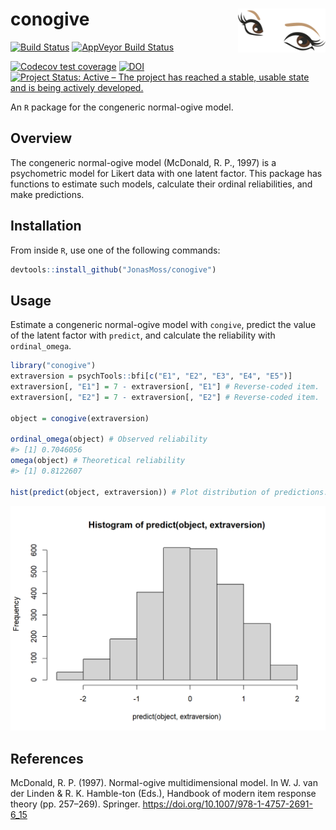 
<!-- README.md is generated from README.Rmd. Please edit that file -->

# conogive <img src="man/figures/logo.png" align="right" width="140" height="70" />

[![Build
Status](https://travis-ci.com/JonasMoss/conogive.svg?branch=master)](https://travis-ci.com/JonasMoss/conogive)
[![AppVeyor Build
Status](https://ci.appveyor.com/api/projects/status/github/JonasMoss/conogive?branch=master&svg=true)](https://ci.appveyor.com/project/JonasMoss/conogive)

[![Codecov test
coverage](https://codecov.io/gh/JonasMoss/conogive/branch/master/graph/badge.svg)](https://codecov.io/gh/JonasMoss/conogive?branch=master)
[![DOI](https://zenodo.org/badge/244635248.svg)](https://zenodo.org/badge/latestdoi/244635248)
[![Project Status: Active – The project has reached a stable, usable
state and is being actively
developed.](https://www.repostatus.org/badges/latest/active.svg)](https://www.repostatus.org/#active)

An `R` package for the congeneric normal-ogive model.

## Overview

The congeneric normal-ogive model (McDonald, R. P., 1997) is a
psychometric model for Likert data with one latent factor. This package
has functions to estimate such models, calculate their ordinal
reliabilities, and make predictions.

## Installation

From inside `R`, use one of the following commands:

``` r
devtools::install_github("JonasMoss/conogive")
```

## Usage

Estimate a congeneric normal-ogive model with `congive`, predict the
value of the latent factor with `predict`, and calculate the reliability
with `ordinal_omega`.

``` r
library("conogive")
extraversion = psychTools::bfi[c("E1", "E2", "E3", "E4", "E5")]
extraversion[, "E1"] = 7 - extraversion[, "E1"] # Reverse-coded item.
extraversion[, "E2"] = 7 - extraversion[, "E2"] # Reverse-coded item.

object = conogive(extraversion)

ordinal_omega(object) # Observed reliability
#> [1] 0.7046056
omega(object) # Theoretical reliability
#> [1] 0.8122607

hist(predict(object, extraversion)) # Plot distribution of predictions.
```

<img src="man/figures/README-estimate-1.png" width="750px" />

## References

McDonald, R. P. (1997). Normal-ogive multidimensional model. In W. J.
van der Linden & R. K. Hamble-ton (Eds.), Handbook of modern item
response theory (pp. 257–269). Springer.
<https://doi.org/10.1007/978-1-4757-2691-6_15>
